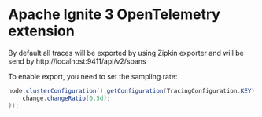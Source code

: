 # Apache Ignite 3 OpenTelemetry extension

By default all traces will be exported by using Zipkin exporter and will be send by http://localhost:9411/api/v2/spans

To enable export, you need to set the sampling rate:
```java
node.clusterConfiguration().getConfiguration(TracingConfiguration.KEY).change(change -> {
    change.changeRatio(0.5d);
});
```




